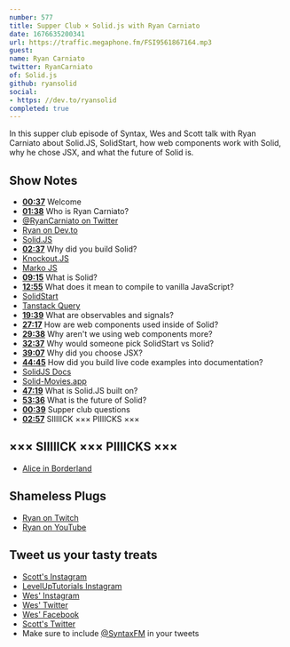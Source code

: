 ```yaml
---
number: 577
title: Supper Club × Solid.js with Ryan Carniato
date: 1676635200341
url: https://traffic.megaphone.fm/FSI9561867164.mp3
guest: 
name: Ryan Carniato
twitter: RyanCarniato
of: Solid.js
github: ryansolid
social: 
- https: //dev.to/ryansolid
completed: true
---
```


In this supper club episode of Syntax, Wes and Scott talk with Ryan Carniato about Solid.JS, SolidStart, how web components work with Solid, why he chose JSX, and what the future of Solid is.

## Show Notes

- **[00:37](#t=00:37)** Welcome
- **[01:38](#t=01:38)** Who is Ryan Carniato?
- [@RyanCarniato on Twitter](https://twitter.com/RyanCarniato)
- [Ryan on Dev.to](https://dev.to/ryansolid)
- [Solid.JS](https://www.solidjs.com)
- **[02:37](#t=02:37)** Why did you build Solid?
- [Knockout.JS](https://knockoutjs.com)
- [Marko JS](https://markojs.com)
- **[09:15](#t=09:15)** What is Solid?
- **[12:55](#t=12:55)** What does it mean to compile to vanilla JavaScript?
- [SolidStart](https://start.solidjs.com)
- [Tanstack Query](https://tanstack.com/query/latest)
- **[19:39](#t=19:39)** What are observables and signals?
- **[27:17](#t=27:17)** How are web components used inside of Solid?
- **[29:38](#t=29:38)** Why aren't we using web components more?
- **[32:37](#t=32:37)** Why would someone pick SolidStart vs Solid?
- **[39:07](#t=39:07)** Why did you choose JSX?
- **[44:45](#t=44:45)** How did you build live code examples into documentation?
- [SolidJS Docs](https://docs.solidjs.com)
- [Solid-Movies.app](https://solid-movies.app)
- **[47:19](#t=47:19)** What is Solid.JS built on?
- **[53:36](#t=53:36)** What is the future of Solid?
- **[00:39](#t=00:39)** Supper club questions
- **[02:57](#t=02:57)** SIIIIICK ××× PIIIICKS ×××

## ××× SIIIIICK ××× PIIIICKS ×××

- [Alice in Borderland](https://www.netflix.com/ca/title/80200575)

## Shameless Plugs

- [Ryan on Twitch](https://www.twitch.tv/ryansolid)
- [Ryan on YouTube](https://www.youtube.com/@ryansolid)

## Tweet us your tasty treats

- [Scott's Instagram](https://www.instagram.com/stolinski/)
- [LevelUpTutorials Instagram](https://www.instagram.com/LevelUpTutorials/)
- [Wes' Instagram](https://www.instagram.com/wesbos/)
- [Wes' Twitter](https://twitter.com/wesbos)
- [Wes' Facebook](https://www.facebook.com/wesbos.developer)
- [Scott's Twitter](https://twitter.com/stolinski)
- Make sure to include [@SyntaxFM](https://twitter.com/SyntaxFM) in your tweets
